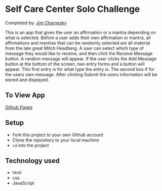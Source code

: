 # Self Care Center Solo Challenge

Completed by: [Jim Charnesky](https://github.com/BigBike96/)

This is an app that gives the user an affirmation or a mantra depending on what is selected.
Before a user adds their own affirmation or mantra, all affirmations and mantras that can be
randomly selected are all material from the late great Mitch Headberg.
A user can select which type of message they would like to receive, and then click the Receive Message button.
A random message will appear. If the user clicks the Add Message button at the bottom of the screen,
two entry forms and a button will appear. This first entry is for what type the entry is.
The second box if for the users own message. After clicking Submit the users information will be stored and displayed.  

## To View App

[Github Pages](https://bigbike96.github.io/self-care-center/)

## Setup

- Fork this project to your own Github account
- Clone the repository to your local machine
- `cd` into the project


## Technology used

- html
- css
- JavaScript
